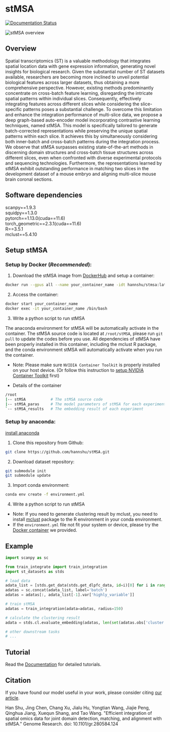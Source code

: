 # stMSA
[![Documentation Status](https://readthedocs.org/projects/stmsa/badge/?version=latest)](https://stmsa.readthedocs.io/en/latest/?badge=latest)

![stMSA overview](./framework.png) 

## Overview 
Spatial transcriptomics (ST) is a valuable methodology that integrates spatial location data with gene expression information, generating novel insights for biological research. Given the substantial number of ST datasets available, researchers are becoming more inclined to unveil potential biological features across larger datasets, thus obtaining a more comprehensive perspective. However, existing methods predominantly concentrate on cross-batch feature learning, disregarding the intricate spatial patterns within individual slices. Consequently, effectively integrating features across different slices while considering the slice-specific patterns poses a substantial challenge. To overcome this limitation and enhance the integration performance of multi-slice data, we propose a deep graph-based auto-encoder model incorporating contrastive learning techniques, named stMSA. This model is specifically tailored to generate batch-corrected representations while preserving the unique spatial patterns within each slice. It achieves this by simultaneously considering both inner-batch and cross-batch patterns during the integration process. We observe that stMSA surpasses existing state-of-the-art methods in discerning domain structures and cross-batch tissue structures across different slices, even when confronted with diverse experimental protocols and sequencing technologies. Furthermore, the representations learned by stMSA exhibit outstanding performance in matching two slices in the development dataset of a mouse embryo and aligning multi-slice mouse brain coronal sections.

## Software dependencies
scanpy==1.9.3  
squidpy==1.3.0  
pytorch==1.13.0(cuda==11.6)   
torch_geometric==2.3.1(cuda==11.6)  
R==3.5.1  
mclust==5.4.10

## Setup stMSA
### Setup by Docker (*Recommended*):  
1. Download the stMSA image from [DockerHub](https://hub.docker.com/repository/docker/hannshu/stmsa) and setup a container:
``` bash
docker run --gpus all --name your_container_name -idt hannshu/stmsa:latest
```

2. Access the container:
``` bash
docker start your_container_name
docker exec -it your_container_name /bin/bash
```

3. Write a python script to run stMSA

The anaconda environment for stMSA will be automatically activate in the container. The stMSA source code is located at `/root/stMSA`, please run ```git pull``` to update the codes before you use.
All dependencies of stMSA have been properly installed in this container, including the mclust R package, and the conda environment stMSA will automatically activate when you run the container.

- Note: Please make sure `NVIDIA Container Toolkit` is properly installed on your host device. (Or follow this instruction to [setup NVIDIA Container Toolkit](https://docs.nvidia.com/datacenter/cloud-native/container-toolkit/latest/install-guide.html) first)

- Details of the container
``` bash
/root
|-- stMSA           # The stMSA source code
|-- stMSA_paras     # The model parameters of stMSA for each experiment
`-- stMSA_results   # The embedding result of each experiment
```

### Setup by anaconda:  
[install anaconda](https://docs.anaconda.com/free/anaconda/install/)

1. Clone this repository from Github:
``` bash
git clone https://github.com/hannshu/stMSA.git
```

2. Download dataset repository:

``` bash
git submodule init
git submodule update
```

3. Import conda environment:  
``` bash
conda env create -f environment.yml
```

4. Write a python script to run stMSA

- Note: If you need to generate clustering result by mclust, you need to install [mclust](https://github.com/hannshu/st_clustering/blob/master/mclust_package/mclust_5.4.10.tar.gz) package to the R environment in your conda environment.
- If the `environment.yml` file not fit your system or device, please try the [Docker container](https://hub.docker.com/repository/docker/hannshu/stmsa) we provided.

## Example
``` python
import scanpy as sc

from train_integrate import train_integration
import st_datasets as stds

# load data
adata_list = [stds.get_data(stds.get_dlpfc_data, id=i)[0] for i in range(4)]
adatas = sc.concat(adata_list, label='batch')
adatas = adatas[:, adata_list[-1].var['highly_variable']]

# train stMSA
adatas = train_integration(adata=adatas, radius=150)

# calculate the clustering result
adata = stds.cl.evaluate_embedding(adatas, len(set(adatas.obs['cluster']))-1)

# other downstream tasks
# ...
```

## Tutorial
Read the [Documentation](https://stmsa.readthedocs.io/en/latest/) for detailed tutorials.

## Citation
If you have found our model useful in your work, please consider citing [our article](https://doi.org/10.1101/gr.280584.124).

Han Shu, Jing Chen, Chang Xu, Jialu Hu, Yongtian Wang, Jiajie Peng, Qinghua Jiang, Xuequn Shang, and Tao Wang. "Efficient integration of spatial omics data for joint domain detection, matching, and alignment with stMSA." Genome Research. doi: 10.1101/gr.280584.124
